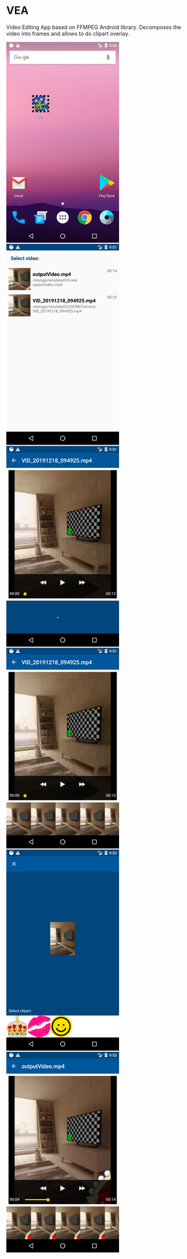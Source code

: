 # VEA
Video Editing App based on FFMPEG Android library. Decomposes the video into frames and allows to do clipart overlay.

<img src="https://github.com/RomanTourdyiev/VEA/blob/master/Screenshot_1576654587.png" width="300"><img src="https://github.com/RomanTourdyiev/VEA/blob/master/Screenshot_1576655510.png" width="300"><img src="https://github.com/RomanTourdyiev/VEA/blob/master/Screenshot_1576655516.png" width="300"><img src="https://github.com/RomanTourdyiev/VEA/blob/master/Screenshot_1576655519.png" width="300"><img src="https://github.com/RomanTourdyiev/VEA/blob/master/Screenshot_1576655522.png" width="300"><img src="https://github.com/RomanTourdyiev/VEA/blob/master/Screenshot_1576655623.png" width="300">
